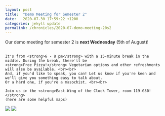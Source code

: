 ```yaml
---
layout: post
title:  "Demo Meeting for Semester 2"
date:   2020-07-30 17:59:22 +1200
categories: jekyll update
permalink: /chronicles/2020-07-demo-meeting-20s2
---
```

<div class = 'content'>
<p> 
    Our demo meeting for semester 2 is <strong>next Wednesday</strong> (5th of August)! <br><br>

    It's from <strong>6 - 8 pm</strong> with a 15-minute break in the middle. During the break, there'll be 
    <strong>Free Pizza!</strong> Vegetarian options and other refreshments will also be available. <br><br>
    And, if you'd like to speak, you can! Let us know if you're keen and we'll give you something easy to talk about.
    Or a hard one, if you're a masochist. <br><br>

    Join us in the <strong>East-Wing of the Clock Tower, room 119-G30!</strong>
    (here are some helpful maps)

    
    
</p>
<img src="../../post-imgs/20S2_demo_room_locn-2.png">
<img src="../../post-imgs/20S2_demo_room_locn.png">
</div>